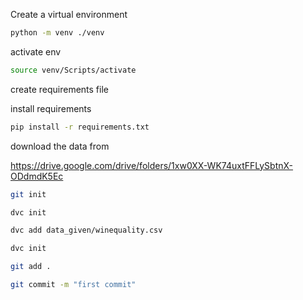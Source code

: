 Create a virtual environment
```bash
python -m venv ./venv
```
activate env
```bash
source venv/Scripts/activate
```

create requirements file

install requirements
```bash
pip install -r requirements.txt
```

download the data from

https://drive.google.com/drive/folders/1xw0XX-WK74uxtFFLySbtnX-ODdmdK5Ec

```bash
git init
```

```bash
dvc init
```

```bash
dvc add data_given/winequality.csv
```

```bash
dvc init
```

```bash
git add .
```

```bash
git commit -m "first commit"
```